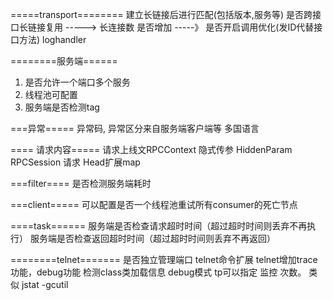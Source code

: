


=====transport========
建立长链接后进行匹配(包括版本,服务等)
是否跨接口长链接复用   ----->
长连接数 是否增加 -----》
是否开启调用优化(发ID代替接口方法)
 loghandler


========服务端======
1. 是否允许一个端口多个服务
2. 线程池可配置
3. 服务端是否检测tag


===异常=====
异常码, 异常区分来自服务端客户端等
多国语言



==== 请求内容=====
请求上线文RPCContext
隐式传参  HiddenParam
RPCSession 请求
Head扩展map


===filter====
是否检测服务端耗时

===client=====
可以配置是否一个线程池重试所有consumer的死亡节点


====task======
服务端是否检查请求超时时间（超过超时时间则丢弃不再执行）
服务端是否检查返回超时时间（超过超时时间则丢弃不再返回）

========telnet=======
是否独立管理端口
telnet命令扩展 telnet增加trace功能，debug功能
检测class类加载信息
debug模式
tp可以指定 监控 次数。 类似 jstat -gcutil

